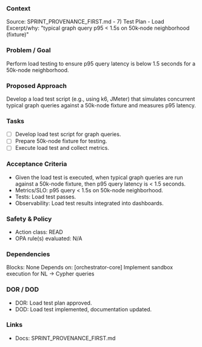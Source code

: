 ### Context
Source: SPRINT_PROVENANCE_FIRST.md - 7) Test Plan - Load
Excerpt/why: "typical graph query p95 < 1.5s on 50k‑node neighborhood (fixture)"

### Problem / Goal
Perform load testing to ensure p95 query latency is below 1.5 seconds for a 50k-node neighborhood.

### Proposed Approach
Develop a load test script (e.g., using k6, JMeter) that simulates concurrent typical graph queries against a 50k-node fixture and measures p95 latency.

### Tasks
- [ ] Develop load test script for graph queries.
- [ ] Prepare 50k-node fixture for testing.
- [ ] Execute load test and collect metrics.

### Acceptance Criteria
- Given the load test is executed, when typical graph queries are run against a 50k-node fixture, then p95 query latency is < 1.5 seconds.
- Metrics/SLO: p95 query < 1.5s on 50k-node neighborhood.
- Tests: Load test passes.
- Observability: Load test results integrated into dashboards.

### Safety & Policy
- Action class: READ
- OPA rule(s) evaluated: N/A

### Dependencies
Blocks: None
Depends on: [orchestrator-core] Implement sandbox execution for NL → Cypher queries

### DOR / DOD
- DOR: Load test plan approved.
- DOD: Load test implemented, documentation updated.

### Links
- Docs: SPRINT_PROVENANCE_FIRST.md
